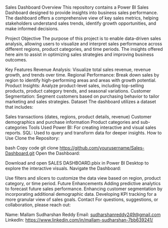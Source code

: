 Sales Dashboard
Overview
This repository contains a Power BI Sales Dashboard designed to provide insights into business sales performance. The dashboard offers a comprehensive view of key sales metrics, helping stakeholders understand sales trends, identify growth opportunities, and make informed decisions.

Project Objective
The purpose of this project is to enable data-driven sales analysis, allowing users to visualize and interpret sales performance across different regions, product categories, and time periods. The insights offered here aim to assist in optimizing sales strategies and improving business outcomes.

Key Features
Revenue Analysis: Visualize total sales revenue, revenue growth, and trends over time.
Regional Performance: Break down sales by region to identify high-performing areas and areas with growth potential.
Product Insights: Analyze product-level sales, including top-selling products, product category trends, and seasonal variations.
Customer Segmentation: Segment customers based on purchasing behavior to tailor marketing and sales strategies.
Dataset
The dashboard utilizes a dataset that includes:

Sales transactions (dates, regions, product details, revenue)
Customer demographics and purchase information
Product categories and sub-categories
Tools Used
Power BI: For creating interactive and visual sales reports.
SQL: Used to query and transform data for deeper insights.
How to Use
Clone the Repository:

bash
Copy code
git clone https://github.com/yourusername/Sales-Dashboard.git
Open the Dashboard:

Download and open SALES DASHBOARD.pbix in Power BI Desktop to explore the interactive visuals.
Navigate the Dashboard:

Use filters and slicers to customize the data view based on region, product category, or time period.
Future Enhancements
Adding predictive analytics to forecast future sales performance.
Enhancing customer segmentation by incorporating additional demographic data.
Developing KPI tracking for a more granular view of sales goals.
Contact
For questions, suggestions, or collaboration, please reach out:

Name: Mallam Sudharshan Reddy
Email: sudharshanreddy249@gmail.com
LinkedIn: https://www.linkedin.com/in/mallam-sudharshan-7bb639241/
